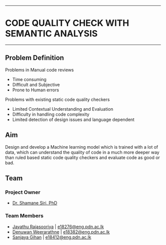 ___
  #  CODE QUALITY CHECK WITH SEMANTIC ANALYSIS
___

## Problem Definition
Problems in Manual code reviews
+ Time consuming
+ Difficult and Subjective
+ Prone to Human errors

Problems with existing static code quality checkers
+ Limited Contextual Understanding and Evaluation
+ Difficulty in handling code complexity
+ Limited detection of design issues and language dependent



## Aim
Design and develop a Machine learning model which is trained with a lot of data, which can understand the quality of code in a much more deeper way than ruled based static code quality checkers and evaluate code as good or bad. 



## Team

### Project Owner
+ [Dr. Shamane Siri, PhD](https://www.linkedin.com/in/shamane-siriwardhana/)

### Team Members
+ [Jayathu Rajasooriya](https://people.ce.pdn.ac.lk/students/e18/276/) | <e18276@eng.pdn.ac.lk>
+ [Denuwan Weerarathne](https://people.ce.pdn.ac.lk/students/e18/382/) | <e18382@eng.pdn.ac.lk>
+ [Sanjaya Gihan](https://people.ce.pdn.ac.lk/students/e18/412/) | <e18412@eng.pdn.ac.lk>